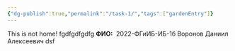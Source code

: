 ```yaml
---
{"dg-publish":true,"permalink":"/task-1/","tags":["gardenEntry"]}
---
```


This is not home!
fgdfgdfgdfg
**ФИО:**  2022-ФГиИБ-ИБ-1б Воронов Даниил Алексеевич 
dsf
